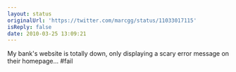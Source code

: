 ```yaml
---
layout: status
originalUrl: 'https://twitter.com/marcgg/status/11033017115'
isReply: false
date: 2010-03-25 13:09:21
---
```


My bank's website is totally down, only displaying a scary error message on their homepage... #fail
